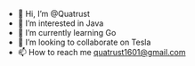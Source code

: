 - 👋 Hi, I’m @Quatrust
- 👀 I’m interested in Java
- 🌱 I’m currently learning Go
- 💞️ I’m looking to collaborate on Tesla
- 📫 How to reach me quatrust1601@gmail.com

<!---
Quatrust/Quatrust is a ✨ special ✨ repository because its `README.md` (this file) appears on your GitHub profile.
You can click the Preview link to take a look at your changes.
--->
